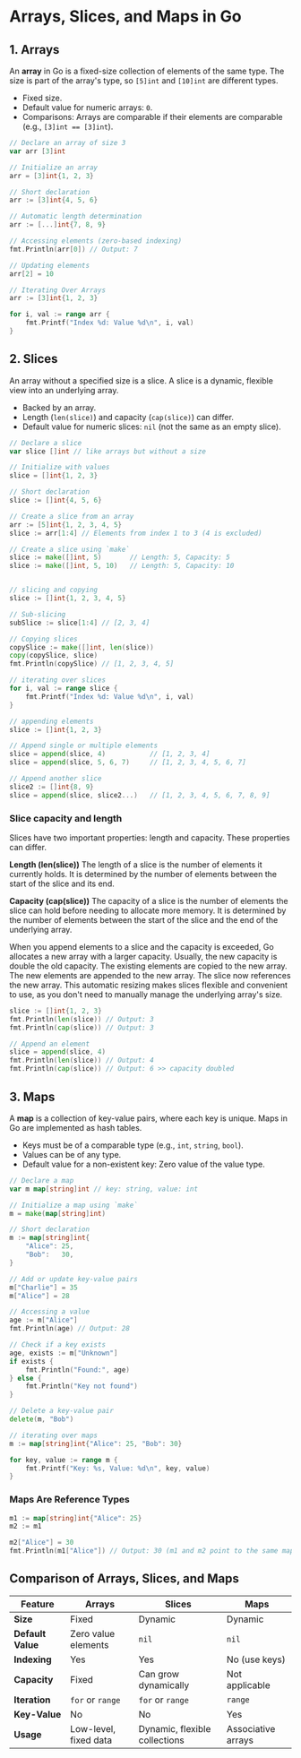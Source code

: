 # **Arrays, Slices, and Maps in Go**

## **1. Arrays**

An **array** in Go is a fixed-size collection of elements of the same type. The size is part of the array's type, so `[5]int` and `[10]int` are different types.

- Fixed size.
- Default value for numeric arrays: `0`.
- Comparisons: Arrays are comparable if their elements are comparable (e.g., `[3]int == [3]int`).

```go
// Declare an array of size 3
var arr [3]int

// Initialize an array
arr = [3]int{1, 2, 3}

// Short declaration
arr := [3]int{4, 5, 6}

// Automatic length determination
arr := [...]int{7, 8, 9}

// Accessing elements (zero-based indexing)
fmt.Println(arr[0]) // Output: 7

// Updating elements
arr[2] = 10

// Iterating Over Arrays
arr := [3]int{1, 2, 3}

for i, val := range arr {
    fmt.Printf("Index %d: Value %d\n", i, val)
}
```

## **2. Slices**

An array without a specified size is a slice. A slice is a dynamic, flexible view into an underlying array.

- Backed by an array.
- Length (`len(slice)`) and capacity (`cap(slice)`) can differ.
- Default value for numeric slices: `nil` (not the same as an empty slice).

```go
// Declare a slice
var slice []int // like arrays but without a size

// Initialize with values
slice = []int{1, 2, 3}

// Short declaration
slice := []int{4, 5, 6}

// Create a slice from an array
arr := [5]int{1, 2, 3, 4, 5}
slice := arr[1:4] // Elements from index 1 to 3 (4 is excluded)

// Create a slice using `make`
slice := make([]int, 5)       // Length: 5, Capacity: 5
slice := make([]int, 5, 10)   // Length: 5, Capacity: 10


// slicing and copying
slice := []int{1, 2, 3, 4, 5}

// Sub-slicing
subSlice := slice[1:4] // [2, 3, 4]

// Copying slices
copySlice := make([]int, len(slice))
copy(copySlice, slice)
fmt.Println(copySlice) // [1, 2, 3, 4, 5]

// iterating over slices
for i, val := range slice {
    fmt.Printf("Index %d: Value %d\n", i, val)
}

// appending elements
slice := []int{1, 2, 3}

// Append single or multiple elements
slice = append(slice, 4)           // [1, 2, 3, 4]
slice = append(slice, 5, 6, 7)     // [1, 2, 3, 4, 5, 6, 7]

// Append another slice
slice2 := []int{8, 9}
slice = append(slice, slice2...)   // [1, 2, 3, 4, 5, 6, 7, 8, 9]
```

### Slice capacity and length

Slices have two important properties: length and capacity. These properties can differ.

**Length (len(slice))**
The length of a slice is the number of elements it currently holds.
It is determined by the number of elements between the start of the slice and its end.

**Capacity (cap(slice))**
The capacity of a slice is the number of elements the slice can hold before needing to allocate more memory.
It is determined by the number of elements between the start of the slice and the end of the underlying array.

When you append elements to a slice and the capacity is exceeded, Go allocates a new array with a larger capacity. Usually, the new capacity is double the old capacity. The existing elements are copied to the new array. The new elements are appended to the new array. The slice now references the new array. This automatic resizing makes slices flexible and convenient to use, as you don't need to manually manage the underlying array's size.

```go
slice := []int{1, 2, 3}
fmt.Println(len(slice)) // Output: 3
fmt.Println(cap(slice)) // Output: 3

// Append an element
slice = append(slice, 4)
fmt.Println(len(slice)) // Output: 4
fmt.Println(cap(slice)) // Output: 6 >> capacity doubled
```

## **3. Maps**

A **map** is a collection of key-value pairs, where each key is unique. Maps in Go are implemented as hash tables.

- Keys must be of a comparable type (e.g., `int`, `string`, `bool`).
- Values can be of any type.
- Default value for a non-existent key: Zero value of the value type.

```go
// Declare a map
var m map[string]int // key: string, value: int

// Initialize a map using `make`
m = make(map[string]int)

// Short declaration
m := map[string]int{
    "Alice": 25,
    "Bob":   30,
}

// Add or update key-value pairs
m["Charlie"] = 35
m["Alice"] = 28

// Accessing a value
age := m["Alice"]
fmt.Println(age) // Output: 28

// Check if a key exists
age, exists := m["Unknown"]
if exists {
    fmt.Println("Found:", age)
} else {
    fmt.Println("Key not found")
}

// Delete a key-value pair
delete(m, "Bob")

// iterating over maps
m := map[string]int{"Alice": 25, "Bob": 30}

for key, value := range m {
    fmt.Printf("Key: %s, Value: %d\n", key, value)
}
```

### **Maps Are Reference Types**

```go
m1 := map[string]int{"Alice": 25}
m2 := m1

m2["Alice"] = 30
fmt.Println(m1["Alice"]) // Output: 30 (m1 and m2 point to the same map)
```

## **Comparison of Arrays, Slices, and Maps**

| Feature           | Arrays                | Slices                        | Maps               |
| ----------------- | --------------------- | ----------------------------- | ------------------ |
| **Size**          | Fixed                 | Dynamic                       | Dynamic            |
| **Default Value** | Zero value elements   | `nil`                         | `nil`              |
| **Indexing**      | Yes                   | Yes                           | No (use keys)      |
| **Capacity**      | Fixed                 | Can grow dynamically          | Not applicable     |
| **Iteration**     | `for` or `range`      | `for` or `range`              | `range`            |
| **Key-Value**     | No                    | No                            | Yes                |
| **Usage**         | Low-level, fixed data | Dynamic, flexible collections | Associative arrays |
